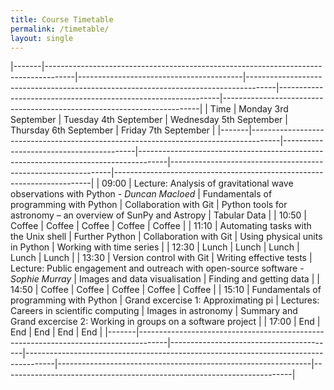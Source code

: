```yaml
---
title: Course Timetable
permalink: /timetable/
layout: single
---
```


|-------|-------------------------------------------------------------------------------------|-----------------------------------------|-------------------------------------------------------------------------------------|---------------------------------------------------------------|------------------------------------------------------------------------|
|  Time | Monday 3rd September                                                                | Tuesday 4th September                   | Wednesday 5th September                                                             | Thursday 6th September                                        | Friday 7th September                                                   |
|-------|-------------------------------------------------------------------------------------|-----------------------------------------|-------------------------------------------------------------------------------------|---------------------------------------------------------------|------------------------------------------------------------------------|
| 09:00 | Lecture: Analysis of gravitational wave observations with Python - *Duncan Macloed* | Fundamentals of programming with Python | Collaboration with Git                                                              | Python tools for astronomy – an overview of SunPy and Astropy | Tabular Data                                                           |
| 10:50 | Coffee                                                                              | Coffee                                  | Coffee                                                                              | Coffee                                                        | Coffee                                                                 |
| 11:10 | Automating tasks with the Unix shell                                                | Further Python                          | Collaboration with Git                                                              | Using physical units in Python                                | Working with time series                                               |
| 12:30 | Lunch                                                                               | Lunch                                   | Lunch                                                                               | Lunch                                                         | Lunch                                                                  |
| 13:30 | Version control with Git                                                            | Writing effective tests                 | Lecture: Public engagement and outreach with open-source software - *Sophie Murray* | Images and data visualisation                                 | Finding and getting data                                               |
| 14:50 | Coffee                                                                              | Coffee                                  | Coffee                                                                              | Coffee                                                        | Coffee                                                                 |
| 15:10 | Fundamentals of programming with Python                                             | Grand excercise 1: Approximating pi     | Lectures: Careers in scientific computing                                           | Images in astronomy                                           | Summary and Grand excercise 2: Working in groups on a software project |
| 17:00 | End                                                                                 | End                                     | End                                                                                 | End                                                           | End                                                                    |
|-------|-------------------------------------------------------------------------------------|-----------------------------------------|-------------------------------------------------------------------------------------|---------------------------------------------------------------|------------------------------------------------------------------------|
